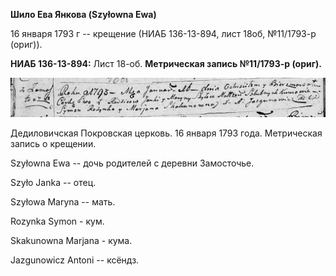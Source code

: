 **Шило Ева Янкова (Szyłowna Ewa)**

16 января 1793 г -- крещение (НИАБ 136-13-894, лист 18об, №11/1793-р
(ориг)).

**НИАБ 136-13-894:** Лист 18-об. **Метрическая запись №11/1793-р
(ориг).**

![](./media/72b5f559fc5c62a98fc95f2df8f6b4a6ccb278dd.png)

Дедиловичская Покровская церковь. 16 января 1793 года. Метрическая
запись о крещении.

Szyłowna Ewa -- дочь родителей с деревни Замосточье.

Szyło Janka -- отец.

Szyłowa Maryna -- мать.

Rozynka Symon - кум.

Skakunowna Marjana - кума.

Jazgunowicz Antoni -- ксёндз.
